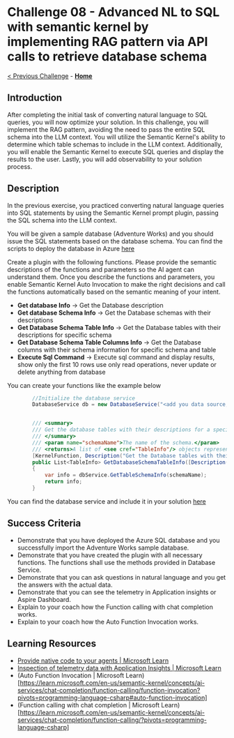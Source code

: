 # Challenge 08 - Advanced NL to SQL with semantic kernel by implementing RAG pattern via API calls to retrieve database schema

 [< Previous Challenge](./Challenge-07.md) - **[Home](../README.md)**
 
## Introduction
After completing the initial task of converting natural language to SQL queries, you will now optimize your solution. In this challenge, you will implement the RAG pattern, avoiding the need to pass the entire SQL schema into the LLM context. You will utilize the Semantic Kernel's ability to determine which table schemas to include in the LLM context. Additionally, you will enable the Semantic Kernel to execute SQL queries and display the results to the user. Lastly, you will add observability to your solution process.

## Description
In the previous exercise, you practiced converting natural language queries into SQL statements by using the Semantic Kernel prompt plugin, passing the SQL schema into the LLM context.

You will be given a sample database (Adventure Works) and you should issue the SQL statements based on the database schema. You can find the scripts to deploy the database in Azure [here](./Resources/Challenge-08/deploy-sql.azcli)

Create a plugin with the following functions. Please provide the semantic descriptions of the functions and parameters so the AI agent can understand them. Once you describe the functions and parameters, you enable Semantic Kernel Auto Invocation to make the right decisions and call the functions automatically based on the semantic meaning of your intent.
- **Get database Info** -> Get the Database description
- **Get database Schema Info** -> Get the Database schemas with their descriptions
- **Get Database Schema Table Info** -> Get the Database tables with their descriptions for specific schema
- **Get Database Schema Table Columns Info** -> Get the Database columns with their schema information for specific schema and table
- **Execute Sql Command** -> Execute sql command and display results, show only the first 10 rows use only read operations, never update or delete anything from database

You can create your functions like the example below

```csharp
        //Initialize the database service
        DatabaseService db = new DatabaseService("<add you data source, i.e nl-to-sql.database.windows.net>", "<SQL user name>", "<SQL password>", "<database Name>");


        /// <summary>
        /// Get the database tables with their descriptions for a specific schema.
        /// </summary>
        /// <param name="schemaName">The name of the schema.</param>
        /// <returns>A list of <see cref="TableInfo"/> objects representing the database table information.</returns>
        [KernelFunction, Description("Get the Database tables with their descriptions for specific schema")]
        public List<TableInfo> GetDatabaseSchemaTableInfo([Description("The schema name")] string schemaName)
        {
            var info = dbService.GetTableSchemaInfo(schemaName);
            return info;
        }
```
You can find the database service and include it in your solution [here](./Resources/Challenge-08/dbschema.txt)

## Success Criteria
- Demonstrate that you have deployed the Azure SQL database and you successfully import the Adventure Works sample database.
- Demonstrate that you have created the plugin with all necessary functions. The functions shall use the methods provided in Database Service.
- Demonstrate that you can ask questions in natural language and you get the answers with the actual data.
- Demonstrate that you can see the telemetry in Application insights or Aspire Dashboard.
- Explain to your coach how the Function calling with chat completion works.
- Explain to your coach how the Auto Function Invocation works.

## Learning Resources
- [Provide native code to your agents | Microsoft Learn](https://learn.microsoft.com/en-us/semantic-kernel/concepts/plugins/adding-native-plugins?pivots=programming-language-csharp)
- [Inspection of telemetry data with Application Insights | Microsoft Learn](https://learn.microsoft.com/en-us/semantic-kernel/concepts/enterprise-readiness/observability/telemetry-with-app-insights?tabs=Powershell&pivots=programming-language-csharp)
- (Auto Function Invocation | Microsoft Learn)[https://learn.microsoft.com/en-us/semantic-kernel/concepts/ai-services/chat-completion/function-calling/function-invocation?pivots=programming-language-csharp#auto-function-invocation]
- (Function calling with chat completion | Microsoft Learn)[https://learn.microsoft.com/en-us/semantic-kernel/concepts/ai-services/chat-completion/function-calling/?pivots=programming-language-csharp]